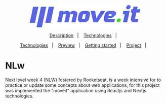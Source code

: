 <p align="center">
    <img src="./moveit/public/logo-full.svg" alt="MoveIt" width="350px" />
</p>

<p align="center">
    <a href="#-description">Description</a>&nbsp;&nbsp;&nbsp;|&nbsp;&nbsp;&nbsp;
    <a href="#-technologies">Technologies</a>&nbsp;&nbsp;&nbsp;|&nbsp;&nbsp;&nbsp;
</p>

<p align="center">
  <a href="#-technologies">Technologies</a>&nbsp;&nbsp;&nbsp;|&nbsp;&nbsp;&nbsp;
  <a href="#-preview">Preview</a>&nbsp;&nbsp;&nbsp;|&nbsp;&nbsp;&nbsp;
  <a href="#-layout">Getting started</a>&nbsp;&nbsp;&nbsp;|&nbsp;&nbsp;&nbsp;
  <a href="#-project">Project</a>&nbsp;&nbsp;&nbsp;|&nbsp;&nbsp;&nbsp;
</p>



# NLw
Next level week 4 (NLW) fostered by Rocketseat, is a week intensive for to practice or update some concepts about web applications, for this project was implemented the "moveit" application using Reactjs and Nextjs technologies.

